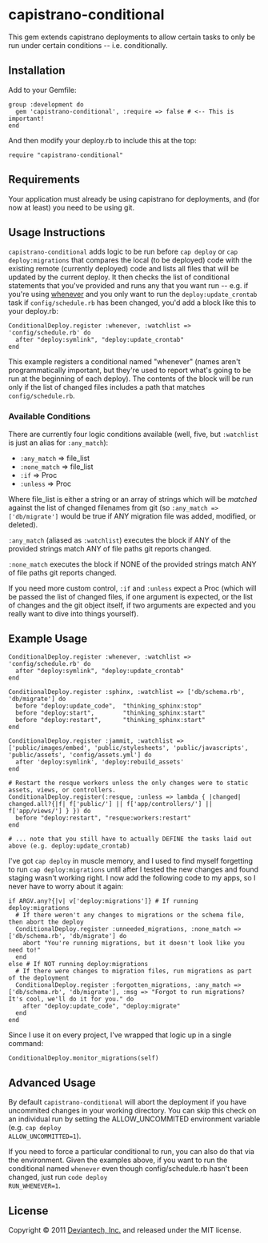 # capistrano-conditional

This gem extends capistrano deployments to allow certain tasks to only be run under certain conditions -- i.e. conditionally.

## Installation

Add to your Gemfile:

    group :development do
      gem 'capistrano-conditional', :require => false # <-- This is important!
    end

And then modify your deploy.rb to include this at the top:

    require "capistrano-conditional"

## Requirements

Your application must already be using capistrano for deployments, and (for now at least) you need to be using git.

## Usage Instructions

<code>capistrano-conditional</code> adds logic to be run before <code>cap deploy</code> or <code>cap deploy:migrations</code> that compares the local (to be deployed) code with the existing remote (currently deployed) code and lists all files that will be updated by the current deploy.  It then checks the list of conditional statements that you've provided and runs any that you want run -- e.g. if you're using [whenever](https://github.com/javan/whenever) and you only want to run the <code>deploy:update_crontab</code> task if <code>config/schedule.rb</code> has been changed, you'd add a block like this to your deploy.rb:

    ConditionalDeploy.register :whenever, :watchlist => 'config/schedule.rb' do
      after "deploy:symlink", "deploy:update_crontab"
    end

This example registers a conditional named "whenever" (names aren't programmatically important, but they're used to report what's going to be run at the beginning of each deploy).  The contents of the block will be run only if the list of changed files includes a path that matches <code>config/schedule.rb</code>.

### Available Conditions

There are currently four logic conditions available (well, five, but <code>:watchlist</code> is just an alias for <code>:any_match</code>):

  * <code>:any_match</code> => file_list
  * <code>:none_match</code> => file_list
  * <code>:if</code> => Proc
  * <code>:unless</code> => Proc
  
Where file_list is either a string or an array of strings which will be <em>matched</em> against the list of changed filenames from git (so <code>:any_match => ['db/migrate']</code> would be true if ANY migration file was added, modified, or deleted).

<code>:any_match</code> (aliased as <code>:watchlist</code>) executes the block if ANY of the provided strings match ANY of file paths git reports changed.

<code>:none_match</code> executes the block if NONE of the provided strings match ANY of file paths git reports changed.

If you need more custom control, <code>:if</code> and <code>:unless</code> expect a Proc (which will be passed the list of changed files, if one argument is expected, or the list of changes and the git object itself, if two arguments are expected and you really want to dive into things yourself).

## Example Usage

    ConditionalDeploy.register :whenever, :watchlist => 'config/schedule.rb' do
      after "deploy:symlink", "deploy:update_crontab"
    end

    ConditionalDeploy.register :sphinx, :watchlist => ['db/schema.rb', 'db/migrate'] do
      before "deploy:update_code",  "thinking_sphinx:stop"
      before "deploy:start",        "thinking_sphinx:start"
      before "deploy:restart",      "thinking_sphinx:start"
    end

    ConditionalDeploy.register :jammit, :watchlist => ['public/images/embed', 'public/stylesheets', 'public/javascripts', 'public/assets', 'config/assets.yml'] do
      after 'deploy:symlink', 'deploy:rebuild_assets'
    end

    # Restart the resque workers unless the only changes were to static assets, views, or controllers.
    ConditionalDeploy.register(:resque, :unless => lambda { |changed| changed.all?{|f| f['public/'] || f['app/controllers/'] || f['app/views/'] } }) do
      before "deploy:restart", "resque:workers:restart"
    end
    
    # ... note that you still have to actually DEFINE the tasks laid out above (e.g. deploy:update_crontab)
    

I've got <code>cap deploy</code> in muscle memory, and I used to find myself forgetting to run <code>cap deploy:migrations</code> until after I tested the new changes and found staging wasn't working right.  I now add the following code to my apps, so I never have to worry about it again:
    
    if ARGV.any?{|v| v['deploy:migrations']} # If running deploy:migrations
      # If there weren't any changes to migrations or the schema file, then abort the deploy
      ConditionalDeploy.register :unneeded_migrations, :none_match => ['db/schema.rb', 'db/migrate'] do
        abort "You're running migrations, but it doesn't look like you need to!"
      end
    else # If NOT running deploy:migrations
      # If there were changes to migration files, run migrations as part of the deployment
      ConditionalDeploy.register :forgotten_migrations, :any_match => ['db/schema.rb', 'db/migrate'], :msg => "Forgot to run migrations? It's cool, we'll do it for you." do
        after "deploy:update_code", "deploy:migrate"
      end  
    end

Since I use it on every project, I've wrapped that logic up in a single command:

    ConditionalDeploy.monitor_migrations(self)
  
## Advanced Usage

By default <code>capistrano-conditional</code> will abort the deployment if you have uncommited changes in your working directory.  You can skip this check on an individual run by setting the ALLOW_UNCOMMITED environment variable (e.g. <code>cap deploy ALLOW_UNCOMMITTED=1</code>).

If you need to force a particular conditional to run, you can also do that via the environment.  Given the examples above, if you want to run the conditional named <code>whenever</code> even though config/schedule.rb hasn't been changed, just run <code>code deploy RUN_WHENEVER=1</code>.

## License

Copyright &copy; 2011 [Deviantech, Inc.](http://www.deviantech.com) and released under the MIT license.

